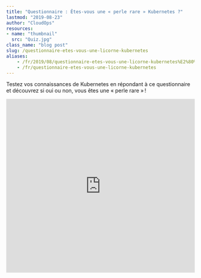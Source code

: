 ```yaml
---
title: "Questionnaire : Êtes-vous une « perle rare » Kubernetes ?"
lastmod: "2019-08-23"
author: "CloudOps"
resources:
- name: "thumbnail"
  src: "Quiz.jpg"
class_name: "blog post"
slug: /questionnaire-etes-vous-une-licorne-kubernetes
aliases:
    - /fr/2019/08/questionnaire-etes-vous-une-licorne-kubernetes%E2%80%89/
    - /fr/questionnaire-etes-vous-une-licorne-kubernetes
---
```


<p>Testez vos connaissances de Kubernetes en répondant à ce questionnaire et découvrez si oui ou non, vous êtes une «&nbsp;perle rare&nbsp;» !</p>

<div class="smcx-widget smcx-embed smcx-show smcx-widget-dark"><div class="smcx-iframe-container" style="max-width: 700px; height: 465px;"><iframe width="100%" height="100%" frameborder="0" allowtransparency="true" src="https://www.surveymonkey.com/r/PBKW7GH?embedded=1"></iframe></div></div>
